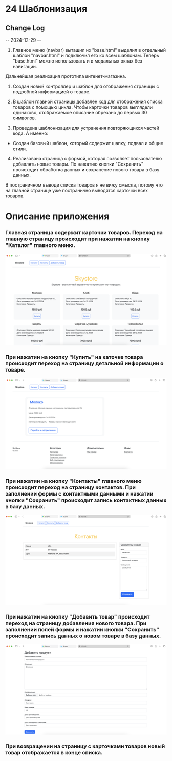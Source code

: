 # 24 Шаблонизация

## Change Log

-- 2024-12-29 --
1. Главное меню (navbar) вытащил из "base.html" выделил в отдельный шаблон "navbar.html" и подключил его ко всем 
   шаблонам. Теперь "base.html" можно использовать и в модальных окнах без навигации.

Дальнейшая реализация прототипа интенет-магазина.

1. Создан новый контроллер и шаблон для отображения страницы с подробной информацией о товаре.


2. В шаблон главной страницы добавлен код для отображения списка товаров с помощью цикла. Чтобы карточки товаров 
   выглядели одинаково, отображаемое описание обрезано до первых 30 символов.


3. Проведена шаблонизация для устранения повторяющихся частей кода. А именно:
* Создан базовый шаблон, который содержит шапку, подвал и общие стили.


4. Реализована страница с формой, которая позволяет пользователю добавлять новые товары. По нажатию кнопки 
   "Сохранить" происходит обработка данных и сохранение нового товара в базу данных.


В постраничном выводе списка товаров я не вижу смысла, потому что на главной странице уже постранично выводятся 
   карточки всех 
   товаров.


# Описание приложения
### Главная страница содержит карточки товаров. Переход на главную страницу происходит при нажатии на кнопку "Каталог" главного меню.
![Карточки товаров](static/images/home_catalog.png)


### При нажатии на кнопку "Купить" на каточке товара происходит переход на страницу детальной информации о товаре.
![Детальная информация о товаре](static/images/product_details.png)


### При нажатии на кнопку "Контакты" главного меню происходит переход на страницу контактов. При заполнении формы с контактными данными и нажатии кнопки "Сохранить" происходит запись контактных данных в базу данных.
![Страница контактов и форма добавления контакта](static/images/contacts.png)


### При нажатии на кнопку "Добавить товар" происходит переход на страницу добавления нового товара. При заполнении полей формы и нажатии кнопки "Сохранить" происходит запись данных о новом товаре в базу данных.
![Добавление товара](static/images/add_product.png)
### При возвращении на страницу с карточками товаров новый товар отображается в конце списка.
